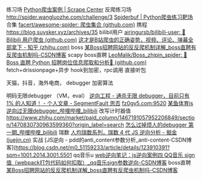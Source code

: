 
练习场
[Python爬虫案例 | Scrape Center](https://scrape.center/)
反爬练习场
http://spider.wangluozhe.com/challenge/3
[Spiderbuf | Python爬虫练习靶场](https://spiderbuf.cn/)
合集
[facert/awesome-spider: 爬虫集合 (github.com)](https://github.com/facert/awesome-spider)
携程
https://blog.suysker.xyz/archives/35
bilibil用户
[airingursb/bilibili-user: 🍥 Bilibili 用户爬虫 (github.com)](https://github.com/airingursb/bilibili-user)
[这才是B站爬虫的正确姿势，视频、评论、弹幕全部拿下 - 知乎 (zhihu.com)](https://zhuanlan.zhihu.com/p/357392015)
boss
[某Boss招聘网站的反反爬机制详解_boss直聘有反爬虫机制吗-CSDN博客](https://blog.csdn.net/jmfang/article/details/105760928?spm=1001.2101.3001.6650.2&utm_medium=distribute.pc_relevant.none-task-blog-2%7Edefault%7ECTRLIST%7ERate-2-105760928-blog-106792324.235%5Ev40%5Epc_relevant_anti_t3&depth_1-utm_source=distribute.pc_relevant.none-task-blog-2%7Edefault%7ECTRLIST%7ERate-2-105760928-blog-106792324.235%5Ev40%5Epc_relevant_anti_t3&utm_relevant_index=5)
scapy boss直聘
[LeoMalik/Boss_zhipin_spider: 🔎 Boss 直聘 Python 招聘岗位信息爬取和分析🔎 (github.com)](https://github.com/LeoMalik/Boss_zhipin_spider)
fetch+drissionpage+异步
hook到加密，rpc调用
直接听包





天猫，抖音，海外电商，
debugger
加密算法

明码无限debugger （VM，eval）
[逆向工程 - 通杀无限 debugger，目前只有 1% 的人知道！ - 个人文章 - SegmentFault 思否](https://segmentfault.com/a/1190000044491844)
[fz0gy5.com:9520](https://www.fz0gy5.com:9520/)
[某鱼体育js逆向过无限debugger_哔哩哔哩_bilibili](https://www.bilibili.com/video/BV1A541117Eq/?spm_id_from=333.337.search-card.all.click&vd_source=ba9071632abc24d7d277940ea8c3bd3a)
改写计时器值
https://www.zhihu.com/market/paid_column/1467191057952206849/section/1470830730963599360?origin_label=search
[怎么过掉烦人的debugger 第一期_哔哩哔哩_bilibili](https://www.bilibili.com/video/BV1jY411S74N/?spm_id_from=333.788&vd_source=ba9071632abc24d7d277940ea8c3bd3a)
瑞数
[人均瑞数系列，瑞数 4 代 JS 逆向分析 - 掘金 (juejin.cn)](https://juejin.cn/post/7117446627261939749)
实战
[JS逆向 - pdd的anti_content参数分析_anti-content-CSDN博客](https://blog.csdn.net/m0_51159233/article/details/123910391?spm=1001.2014.3001.5501
qq音乐u
[web逆向笔记：js逆向案例四 QQ音乐 sign值（webpack打包代码如何扣取）_qq音乐sign参数逆向-CSDN博客](https://blog.csdn.net/qq_49268524/article/details/136817186)
boss直聘
[某Boss招聘网站的反反爬机制详解_boss直聘有反爬虫机制吗-CSDN博客](https://blog.csdn.net/jmfang/article/details/105760928?spm=1001.2101.3001.6650.2&utm_medium=distribute.pc_relevant.none-task-blog-2%7Edefault%7ECTRLIST%7ERate-2-105760928-blog-106792324.235%5Ev40%5Epc_relevant_anti_t3&depth_1-utm_source=distribute.pc_relevant.none-task-blog-2%7Edefault%7ECTRLIST%7ERate-2-105760928-blog-106792324.235%5Ev40%5Epc_relevant_anti_t3&utm_relevant_index=5)